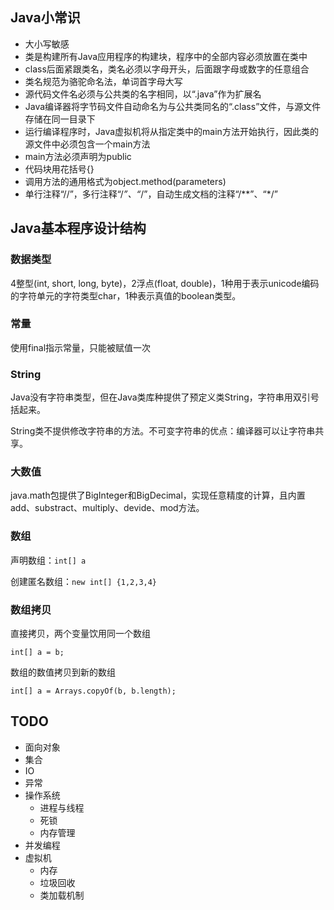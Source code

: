 ## Java小常识
+ 大小写敏感
+ 类是构建所有Java应用程序的构建块，程序中的全部内容必须放置在类中
+ class后面紧跟类名，类名必须以字母开头，后面跟字母或数字的任意组合
+ 类名规范为骆驼命名法，单词首字母大写
+ 源代码文件名必须与公共类的名字相同，以“.java”作为扩展名
+ Java编译器将字节码文件自动命名为与公共类同名的“.class”文件，与源文件存储在同一目录下
+ 运行编译程序时，Java虚拟机将从指定类中的main方法开始执行，因此类的源文件中必须包含一个main方法
+ main方法必须声明为public
+ 代码块用花括号{}
+ 调用方法的通用格式为object.method(parameters)
+ 单行注释“//”，多行注释“/*”、“*/”，自动生成文档的注释“/**”、“*/”

## Java基本程序设计结构
### 数据类型
4整型(int, short, long, byte)，2浮点(float, double)，1种用于表示unicode编码的字符单元的字符类型char，1种表示真值的boolean类型。

### 常量
使用final指示常量，只能被赋值一次

### String
Java没有字符串类型，但在Java类库种提供了预定义类String，字符串用双引号括起来。

String类不提供修改字符串的方法。不可变字符串的优点：编译器可以让字符串共享。

### 大数值
java.math包提供了BigInteger和BigDecimal，实现任意精度的计算，且内置add、substract、multiply、devide、mod方法。

### 数组
声明数组：`int[] a`

创建匿名数组：`new int[] {1,2,3,4}`

### 数组拷贝
直接拷贝，两个变量饮用同一个数组

`int[] a = b;`

数组的数值拷贝到新的数组

`int[] a = Arrays.copyOf(b, b.length);`

## TODO
+ 面向对象
+ 集合
+ IO
+ 异常
+ 操作系统
  + 进程与线程
  + 死锁
  + 内存管理
+ 并发编程
+ 虚拟机
  + 内存
  + 垃圾回收
  + 类加载机制
